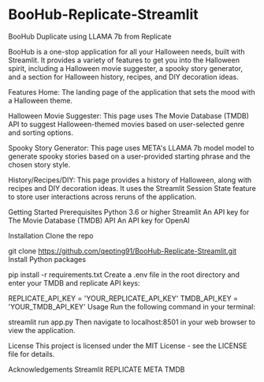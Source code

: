 # BooHub-Replicate-Streamlit
BooHub Duplicate using LLAMA 7b from Replicate

BooHub is a one-stop application for all your Halloween needs, built with Streamlit. It provides a variety of features to get you into the Halloween spirit, including a Halloween movie suggester, a spooky story generator, and a section for Halloween history, recipes, and DIY decoration ideas.

Features
Home: The landing page of the application that sets the mood with a Halloween theme.

Halloween Movie Suggester: This page uses The Movie Database (TMDB) API to suggest Halloween-themed movies based on user-selected genre and sorting options.

Spooky Story Generator: This page uses META's LLAMA 7b model model to generate spooky stories based on a user-provided starting phrase and the chosen story style.

History/Recipes/DIY: This page provides a history of Halloween, along with recipes and DIY decoration ideas. It uses the Streamlit Session State feature to store user interactions across reruns of the application.

Getting Started
Prerequisites
Python 3.6 or higher Streamlit An API key for The Movie Database (TMDB) API An API key for OpenAI

Installation
Clone the repo

git clone https://github.com/qepting91/BooHub-Replicate-Streamlit.git
Install Python packages

pip install -r requirements.txt
Create a .env file in the root directory and enter your TMDB and replicate API keys:

REPLICATE_API_KEY = 'YOUR_REPLICATE_API_KEY'
TMDB_API_KEY = 'YOUR_TMDB_API_KEY'
Usage
Run the following command in your terminal:

streamlit run app.py
Then navigate to localhost:8501 in your web browser to view the application.

License
This project is licensed under the MIT License - see the LICENSE file for details.

Acknowledgements
Streamlit REPLICATE META TMDB
